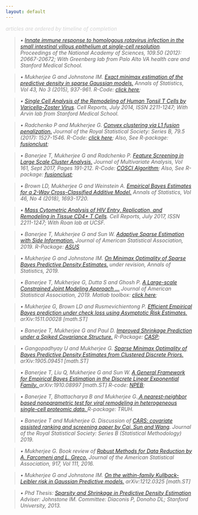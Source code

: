 ```yaml
---
layout: default
---
```


<font color="lightgray">_articles are ordered by timeline of completion_</font>

> _&#8226; <a href='http://www.pnas.org/content/109/50/20667.abstract'><em>Innate immune response to homologous rotavirus infection in the small intestinal villous epithelium at single-cell resolution</em></a>. Proceedings of the National Academy of Sciences, 109.50 (2012): 20667-20672; With Greenberg lab from Palo Alto VA health care and Stanford Medical School._

> _&#8226; Mukherjee G and Johnstone IM. <a href='https://arxiv.org/abs/1211.2071'><em>Exact minimax estimation of the predictive density in sparse Gaussian models.</em></a> Annals of Statistics, Vol 43, No 3 (2015), 937-961. R-Code: 
  <a href='https://gmukherjee.github.io/Software/2014-01-31-pde/'><em>click here</em></a>;_

> _&#8226; <a href='http://www.sciencedirect.com/science/article/pii/S2211124714004938'><em>Single Cell Analysis of the Remodeling of Human Tonsil T Cells by Varicella-Zoster Virus</em></a>. 
Cell Reports, July 2014, ISSN 2211-1247;  With Arvin lab from Stanford Medical School._


> _&#8226; Radchenko P and Mukherjee G. <a href='https://arxiv.org/pdf/1412.0753.pdf'><em>Convex clustering via L1 fusion penalization.</em></a> Journal of the Royal Statistical Society: Series B, 79.5 (2017): 1527-1546. R-Code: 
  <a href='https://www.dropbox.com/sh/udjapvtjonod1xy/AABkaqWzXkYpQ-oVAp1Pb6X9a?dl=0'><em>click here</em></a>; Also, See R-package: <a href='https://gmukherjee.github.io/Software/2017-09-19-fusionclust/'><em>fusionclust</em></a>;_
  

> _&#8226; Banerjee T, Mukherjee G and Radchenko P. <a href='https://arxiv.org/pdf/1701.02857.pdf'><em>Feature Screening in Large Scale Cluster Analysis.</em></a> Journal of Multivariate Analysis, Vol 161, Sept 2017, Pages 191-212. R-Code: 
  <a href='https://gmukherjee.github.io/Software/2017-01-10-cosci/'><em>COSCI Algorithm</em></a>; Also, See R-package: <a href='https://gmukherjee.github.io/Software/2017-09-19-fusionclust/'><em>fusionclust</em></a>;_  

> _&#8226; Brown LD, Mukherjee G  and Weinstein  A. <a href='https://arxiv.org/pdf/1605.08466.pdf'><em>Empirical Bayes Estimates for a 2-Way Cross-Classified Additive Model.</em></a> Annals of Statistics, Vol 46, No 4 (2018), 1693-1720._

> _&#8226; <a href='http://www.cell.com/cell-reports/pdf/S2211-1247(17)30935-X.pdf'><em>Mass Cytometric Analysis of HIV Entry, Replication, and Remodeling in Tissue CD4+ T Cells</em></a>. Cell Reports, July 2017, ISSN 2211-1247; With Roan lab at UCSF._


> _&#8226; Banerjee T, Mukherjee G and Sun W. <a href='https://arxiv.org/pdf/1811.11930.pdf'> <em>Adaptive Sparse Estimation with Side Information.</em></a> Journal of American Statistical Association, 2019. R-Package: <a href='https://cran.r-project.org/web/packages/asus/index.html'><em>ASUS</em></a>_

> _&#8226; Mukherjee G and Johnstone IM. <a href='https://arxiv.org/pdf/1707.04380.pdf'><em>On Minimax Optimality of Sparse Bayes Predictive Density Estimates.</em></a> under revision, Annals of Statistics, 2019._

> _&#8226; Banerjee T, Mukherjee G, Dutta S and Ghosh P. <a href='https://www.tandfonline.com/doi/ref/10.1080/01621459.2019.1611584'><em>A Large-scale Constrained Joint Modeling Approach ...</em></a> 
Journal of American Statistical Association, 2019.
Matlab toolbox: <a href='https://gmukherjee.github.io/Software/2018-12-31-cezij/'><em>click here</em></a>;_

> _&#8226; Mukherjee G, Brown LD and  Rusmevichientong P. <a href='https://arxiv.org/pdf/1511.00028.pdf'><em>Efficient Empirical Bayes prediction under check loss using Asymptotic Risk Estimates.</em></a> arXiv:1511.00028 [math.ST]_

> _&#8226; Banerjee T, Mukherjee G and Paul D. <a href='https://www.dropbox.com/s/nj62dbw10dsx1e8/casp.pdf?dl=0'> <em>Improved Shrinkage Prediction under a Spiked Covariance
Structure.</em></a> R-Package: <a href='https://github.com/trambakbanerjee/casp#casp'><em>CASP</em></a>;_


> _&#8226; Gangopadhyay U and Mukherjee G. <a href="https://arxiv.org/pdf/1905.09451.pdf"><em>Sparse Minimax Optimality of Bayes Predictive Density Estimates from Clustered Discrete Priors.</em></a> arXiv:1905.09451 [math.ST]_ 

> _&#8226; Banerjee T, Liu Q, Mukherjee G and Sun W. <a href='https://arxiv.org/pdf/1910.08997.pdf'><em>A General Framework for Empirical Bayes Estimation in the Discrete Linear Exponential Family. </em></a> 
arXiv:1910.08997 [math.ST] R-code:  <a href='https://gmukherjee.github.io/Software/2019-10-10-npeb/'><em>NPEB</em></a>;_

> _&#8226; Banerjee T, Bhattacharya B and Mukherjee G.<a href=''> <em>A nearest-neighbor based nonparametric test for viral remodeling in heterogeneous single-cell proteomic data. </em> </a>  R-package: TRUH._ 

>  _&#8226; Banerjee T and Mukherjee G. <em>Discussion </em> of <a href='https://www.rss.org.uk/Images/PDF/publications/2018/Cai-4-Dec-2018-1.pdf'>CARS: covariate assisted ranking and screening paper by Cai, Sun and Wang</a>. 
Journal of the Royal Statistical Society: Series B (Statistical Methodology) 2019._ 
 
> _&#8226; Mukherjee G. <em>Book review</em> of <a href='https://www.taylorfrancis.com/books/9780429167966'>Robust Methods for Data Reduction by A. Farcomeni and L. Greco.</a> Journal of the American Statistical Association, 917, Vol 111, 2016._

> _&#8226; Mukherjee G and Johnstone IM. <a href='https://arxiv.org/pdf/arXiv:1212.0325.pdf'><em>On the within-family Kullback-Leibler risk in Gaussian Predictive models.</em></a> arXiv:1212.0325 [math.ST]_

 
> _&#8226; Phd Thesis: <a href='https://www.dropbox.com/s/y9m1dn9k1ko6jd3/gourab-thesis-augmented.pdf?dl=0'><em>Sparsity and Shrinkage in Predictive Density Estimation</em></a> Adviser: Johnstone IM. Committee: Diaconis P, Donoho DL; Stanford University, 2013._


